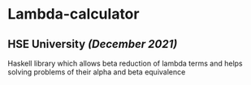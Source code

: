 # Lambda-calculator

## HSE University _(December 2021)_

Haskell library which allows beta reduction of lambda terms and helps solving problems of their alpha and beta equivalence
